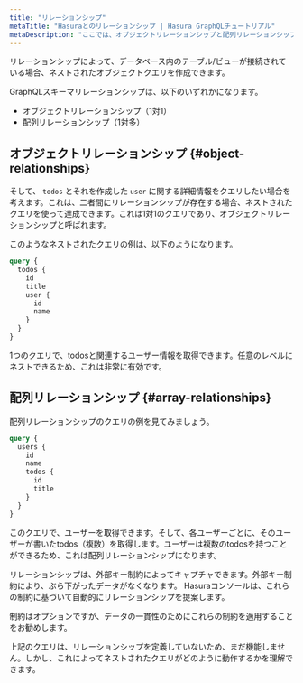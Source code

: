 ```yaml
---
title: "リレーションシップ"
metaTitle: "Hasuraとのリレーションシップ | Hasura GraphQLチュートリアル"
metaDescription: "ここでは、オブジェクトリレーションシップと配列リレーションシップを使ってネストされたオブジェクトクエリを作成する方法を学びます"
---
```


リレーションシップによって、データベース内のテーブル/ビューが接続されている場合、ネストされたオブジェクトクエリを作成できます。

GraphQLスキーマリレーションシップは、以下のいずれかになります。

- オブジェクトリレーションシップ（1対1）
- 配列リレーションシップ（1対多）

## オブジェクトリレーションシップ {#object-relationships}

そして、 `todos` とそれを作成した `user` に関する詳細情報をクエリしたい場合を考えます。これは、二者間にリレーションシップが存在する場合、ネストされたクエリを使って達成できます。これは1対1のクエリであり、オブジェクトリレーションシップと呼ばれます。

このようなネストされたクエリの例は、以下のようになります。

```graphql
query {
  todos {
    id
    title
    user {
      id
      name
    }
  }
}
```

1つのクエリで、todosと関連するユーザー情報を取得できます。任意のレベルにネストできるため、これは非常に有効です。

## 配列リレーションシップ {#array-relationships}

配列リレーションシップのクエリの例を見てみましょう。

```graphql
query {
  users {
    id
    name
    todos {
      id
      title
    }
  }
}
```

このクエリで、ユーザーを取得できます。そして、各ユーザーごとに、そのユーザーが書いたtodos（複数）を取得します。ユーザーは複数のtodosを持つことができるため、これは配列リレーションシップになります。

リレーションシップは、外部キー制約によってキャプチャできます。外部キー制約により、ぶら下がったデータがなくなります。
Hasuraコンソールは、これらの制約に基づいて自動的にリレーションシップを提案します。

制約はオプションですが、データの一貫性のためにこれらの制約を適用することをお勧めします。

上記のクエリは、リレーションシップを定義していないため、まだ機能しません。しかし、これによってネストされたクエリがどのように動作するかを理解できます。

